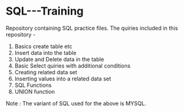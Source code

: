 # SQL---Training
Repository containing SQL practice files.
The quiries included in this repository -
1. Basics create table etc
2. Insert data into the table
3. Update and Delete data in the table
4. Basic Select quiries with additional conditions
5. Creating related data set
6. Inserting values into a related data set
7. SQL Functions 
8. UNION function

Note : The variant of SQL used for the above is MYSQL.
